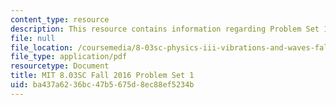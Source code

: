 ```yaml
---
content_type: resource
description: This resource contains information regarding Problem Set 1
file: null
file_location: /coursemedia/8-03sc-physics-iii-vibrations-and-waves-fall-2016/ba437a6236bc47b5675d8ec88ef5234b_MIT8_03SCF16_ProblemSet1.pdf
file_type: application/pdf
resourcetype: Document
title: MIT 8.03SC Fall 2016 Problem Set 1
uid: ba437a62-36bc-47b5-675d-8ec88ef5234b
---
```

